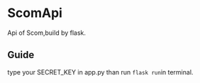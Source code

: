# ScomApi
Api of Scom,build by flask.
## Guide
type your SECRET_KEY in app.py
than run  `flask run`in terminal.

